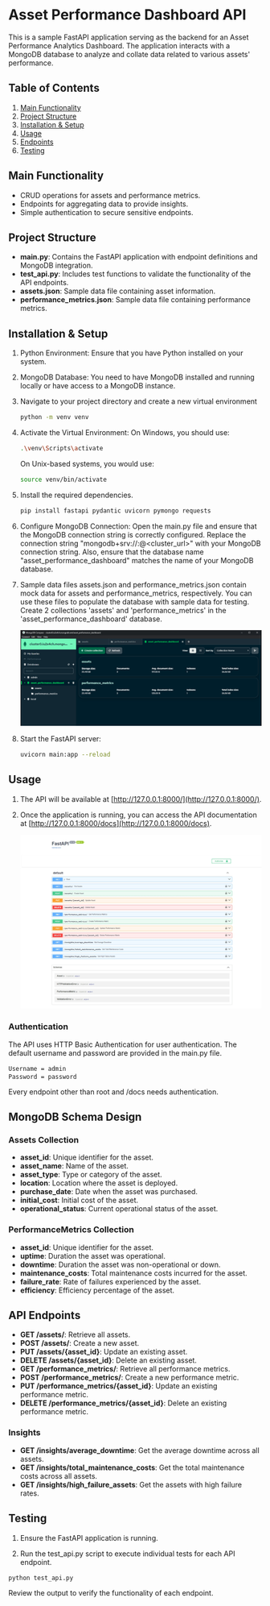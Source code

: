 # Asset Performance Dashboard API

This is a sample FastAPI application serving as the backend for an Asset Performance Analytics Dashboard. The application interacts with a MongoDB database to analyze and collate data related to various assets' performance.

## Table of Contents
1. [Main Functionality](#main-functionality)
2. [Project Structure](#project-structure)
3. [Installation & Setup](#installation)
4. [Usage](#usage)
5. [Endpoints](#endpoints)
6. [Testing](#testing)

## Main Functionality <a name="main-functionality"></a>
- CRUD operations for assets and performance metrics.
- Endpoints for aggregating data to provide insights.
- Simple authentication to secure sensitive endpoints.

## Project Structure <a name="project-structure"></a>
- **main.py**: Contains the FastAPI application with endpoint definitions and MongoDB integration.
- **test_api.py**: Includes test functions to validate the functionality of the API endpoints.
- **assets.json**: Sample data file containing asset information.
- **performance_metrics.json**: Sample data file containing performance metrics.

## Installation & Setup <a name="installation"></a>

1. Python Environment: Ensure that you have Python installed on your system.

2. MongoDB Database: You need to have MongoDB installed and running locally or have access to a MongoDB instance.
   
3. Navigate to your project directory and create a new virtual environment
   ```bash
   python -m venv venv
   ```

4. Activate the Virtual Environment:
   On Windows, you should use:
   ```bash
   .\venv\Scripts\activate
   ```
   On Unix-based systems, you would use:
   ```bash
   source venv/bin/activate
   ```

5. Install the required dependencies.
   ```bash
   pip install fastapi pydantic uvicorn pymongo requests
   ```

6. Configure MongoDB Connection: Open the main.py file and ensure that the MongoDB connection string is correctly configured. Replace the connection string "mongodb+srv://<username>:<password>@<cluster_url>" with your       MongoDB connection string. Also, ensure that the database name "asset_performance_dashboard" matches the name of your MongoDB database.

7. Sample data files assets.json and performance_metrics.json contain mock data for assets and performance_metrics, respectively. You can use these files to populate the database with sample data for testing.
   Create 2 collections 'assets' and 'performance_metrics' in the 'asset_performance_dashboard' database.
   
   ![Alt text](Screenshots/ss1.png)

9. Start the FastAPI server:
    ```bash
    uvicorn main:app --reload
    ```
    
## Usage <a name="usage"></a>

1. The API will be available at [http://127.0.0.1:8000/](http://127.0.0.1:8000/).
2. Once the application is running, you can access the API documentation at [http://127.0.0.1:8000/docs](http://127.0.0.1:8000/docs).

   ![Alt text](Screenshots/ss2.png)


### Authentication

The API uses HTTP Basic Authentication for user authentication. The default username and password are provided in the main.py file.
    
    Username = admin
    Password = password
    
Every endpoint other than root and /docs needs authentication.

## MongoDB Schema Design

### Assets Collection

- **asset_id**: Unique identifier for the asset.
- **asset_name**: Name of the asset.
- **asset_type**: Type or category of the asset.
- **location**: Location where the asset is deployed.
- **purchase_date**: Date when the asset was purchased.
- **initial_cost**: Initial cost of the asset.
- **operational_status**: Current operational status of the asset.

### PerformanceMetrics Collection

- **asset_id**: Unique identifier for the asset.
- **uptime**: Duration the asset was operational.
- **downtime**: Duration the asset was non-operational or down.
- **maintenance_costs**: Total maintenance costs incurred for the asset.
- **failure_rate**: Rate of failures experienced by the asset.
- **efficiency**: Efficiency percentage of the asset.

## API Endpoints <a name="endpoints"></a>

- **GET /assets/**: Retrieve all assets.
- **POST /assets/**: Create a new asset.
- **PUT /assets/{asset_id}**: Update an existing asset.
- **DELETE /assets/{asset_id}**: Delete an existing asset.
- **GET /performance_metrics/**: Retrieve all performance metrics.
- **POST /performance_metrics/**: Create a new performance metric.
- **PUT /performance_metrics/{asset_id}**: Update an existing performance metric.
- **DELETE /performance_metrics/{asset_id}**: Delete an existing performance metric.

### Insights
- **GET /insights/average_downtime**: Get the average downtime across all assets.
- **GET /insights/total_maintenance_costs**: Get the total maintenance costs across all assets.
- **GET /insights/high_failure_assets**: Get the assets with high failure rates.

## Testing <a name="testing"></a>

1. Ensure the FastAPI application is running.

2. Run the test_api.py script to execute individual tests for each API endpoint.

```bash
python test_api.py
```
Review the output to verify the functionality of each endpoint.


